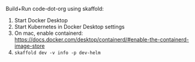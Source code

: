 Build+Run code-dot-org using skaffold:
1. Start Docker Desktop
1. Start Kubernetes in Docker Desktop settings
1. On mac, enable containerd: https://docs.docker.com/desktop/containerd/#enable-the-containerd-image-store
1. `skaffold dev -v info -p dev-helm`